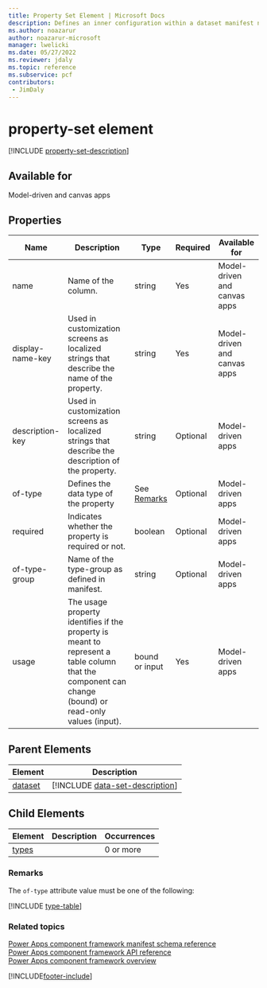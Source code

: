 ```yaml
---
title: Property Set Element | Microsoft Docs
description: Defines an inner configuration within a dataset manifest node to allow you to explicitly configure a column of your dataset against a column of a given type from the table against which the dataset is configured.
ms.author: noazarur
author: noazarur-microsoft
manager: lwelicki
ms.date: 05/27/2022
ms.reviewer: jdaly
ms.topic: reference
ms.subservice: pcf
contributors:
 - JimDaly
---
```


# property-set element

[!INCLUDE [property-set-description](includes/property-set-description.md)]

## Available for

Model-driven and canvas apps

## Properties

|Name |Description |Type |Required |Available for|
|----- |------ |------ |---------- |-------------|
|name | Name of the column. |string |Yes |Model-driven and canvas apps|
|display-name-key  | Used in customization screens as localized strings that describe the name of the property. |string |Yes |Model-driven and canvas apps|
|description-key |Used in customization screens as localized strings that describe the description of the property. |string |Optional |Model-driven apps|
|of-type |Defines the data type of the property |See [Remarks](#remarks) |Optional |Model-driven apps|
|required|Indicates whether the property is required or not.|boolean |Optional |Model-driven apps|
|of-type-group |Name of the type-group as defined in manifest. |string|Optional |Model-driven apps|
|usage |The usage property identifies if the property is meant to represent a table column that the component can change (bound) or read-only values (input). |bound or input |Yes |Model-driven apps|

## Parent Elements

|Element|Description|
|--|--|
|[dataset](data-set.md)|[!INCLUDE [data-set-description](includes/data-set-description.md)]|

## Child Elements

|Element|Description|Occurrences|
|--|--|--|
|[types](types.md)||0 or more|

### Remarks

The `of-type` attribute value must be one of the following:

[!INCLUDE [type-table](includes/type-table.md)]

### Related topics

[Power Apps component framework manifest schema reference](index.md)<br/>
[Power Apps component framework API reference](../reference/index.md)<br/>
[Power Apps component framework overview](../overview.md)

[!INCLUDE[footer-include](../../../includes/footer-banner.md)]